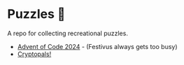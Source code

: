 # Puzzles 🧩

A repo for collecting recreational puzzles.

* [Advent of Code 2024](https://adventofcode.com/2024) - (Festivus always gets too busy)
* [Cryptopals!](https://cryptopals.com/)
